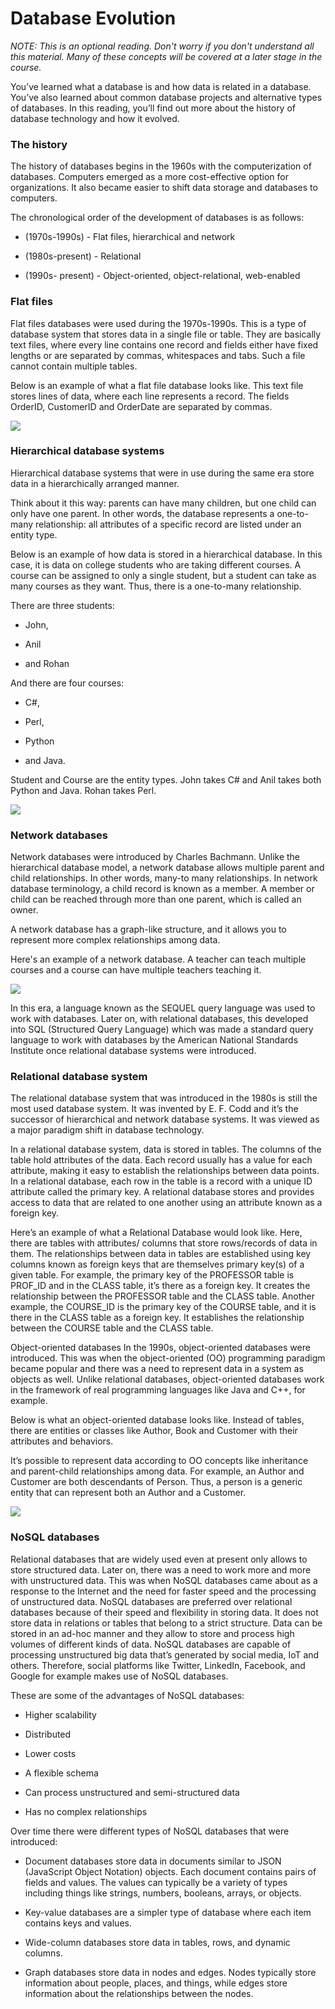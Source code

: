# Database Evolution
*NOTE: This is an optional reading. Don't worry if you don't understand all this material. Many of these concepts will be covered at a later stage in the course.*

You’ve learned what a database is and how data is related in a database. You’ve also learned about common database projects and alternative types of databases. In this reading, you’ll find out more about the history of database technology and how it evolved.   

### The history
The history of databases begins in the 1960s with the computerization of databases. Computers emerged as a more cost-effective option for organizations. It also became easier to shift data storage and databases to computers.

The chronological order of the development of databases is as follows: 

- (1970s-1990s) - Flat files, hierarchical and network  

- (1980s-present) - Relational  

- (1990s- present) - Object-oriented, object-relational, web-enabled 


### Flat files
Flat files databases were used during the 1970s-1990s. This is a type of database system that stores data in a single file or table. They are basically text files, where every line contains one record and fields either have fixed lengths or are separated by commas, whitespaces and tabs. Such a file cannot contain multiple tables. 

Below is an example of what a flat file database looks like. This text file stores lines of data, where each line represents a record. The fields OrderID, CustomerID and OrderDate are separated by commas.

<img src="img/flat.png">

### Hierarchical database systems
Hierarchical database systems that were in use during the same era store data in a hierarchically arranged manner. 

Think about it this way: parents can have many children, but one child can only have one parent. In other words, the database represents a one-to-many relationship: all attributes of a specific record are listed under an entity type.

Below is an example of how data is stored in a hierarchical database. In this case, it is data on college students who are taking different courses. A course can be assigned to only a single student, but a student can take as many courses as they want. Thus, there is a one-to-many relationship. 

There are three students:

- John,

- Anil  

- and Rohan  

And there are four courses:

- C#,  

- Perl,

- Python  

- and Java.  

Student and Course are the entity types. John takes C# and Anil takes both Python and Java. Rohan takes Perl.

<img src="img/Hierarchical.png">

### Network databases
Network databases were introduced by Charles Bachmann. Unlike the hierarchical database model, a network database allows multiple parent and child relationships. In other words, many-to many relationships. In network database terminology, a child record is known as a member. A member or child can be reached through more than one parent, which is called an owner. 

A network database has a graph-like structure, and it allows you to represent more complex relationships among data. 

Here's an example of a network database. A teacher can teach multiple courses and a course can have multiple teachers teaching it.

<img src="img/Network.png">

In this era, a language known as the SEQUEL query language was used to work with databases. Later on, with relational databases, this developed into SQL (Structured Query Language) which was made a standard query language to work with databases by the American National Standards Institute once relational database systems were introduced.   

### Relational database system
The relational database system that was introduced in the 1980s is still the most used database system. It was invented by E. F. Codd and it’s the successor of hierarchical and network database systems. It was viewed as a major paradigm shift in database technology. 

In a relational database system, data is stored in tables. The columns of the table hold attributes of the data. Each record usually has a value for each attribute, making it easy to establish the relationships between data points. In a relational database, each row in the table is a record with a unique ID attribute called the primary key. A relational database stores and provides access to data that are related to one another using an attribute known as a foreign key. 

Here’s an example of what a Relational Database would look like. Here, there are tables with attributes/ columns that store rows/records of data in them. The relationships between data in tables are established using key columns known as foreign keys that are themselves primary key(s) of a given table. For example, the primary key of the PROFESSOR table is PROF_ID and in the CLASS table, it’s there as a foreign key. It creates the relationship between the PROFESSOR table and the CLASS table. Another example, the COURSE_ID is the primary key of the COURSE table, and it is there in the CLASS table as a foreign key. It establishes the relationship between the COURSE table and the CLASS table.

Object-oriented databases
In the 1990s, object-oriented databases were introduced. This was when the object-oriented (OO) programming paradigm became popular and there was a need to represent data in a system as objects as well. Unlike relational databases, object-oriented databases work in the framework of real programming languages like Java and C++, for example.

Below is what an object-oriented database looks like. Instead of tables, there are entities or classes like Author, Book and Customer with their attributes and behaviors. 

It’s possible to represent data according to OO concepts like inheritance and parent-child relationships among data. For example, an Author and Customer are both descendants of Person. Thus, a person is a generic entity that can represent both an Author and a Customer.

<img src="img/object.png">

### NoSQL databases
Relational databases that are widely used even at present only allows to store structured data. Later on, there was a need to work more and more with unstructured data. This was when NoSQL databases came about as a response to the Internet and the need for faster speed and the processing of unstructured data. NoSQL databases are preferred over relational databases because of their speed and flexibility in storing data. It does not store data in relations or tables that belong to a strict structure. Data can be stored in an ad-hoc manner and they allow to store and process high volumes of different kinds of data. NoSQL databases are  capable of processing unstructured big data that’s generated by social media, IoT and others. Therefore, social platforms like Twitter, LinkedIn, Facebook, and Google for example makes use of NoSQL databases. 

These are some of the advantages of NoSQL databases:

- Higher scalability

- Distributed

- Lower costs

- A flexible schema

- Can process unstructured and semi-structured data 

- Has no complex relationships 

Over time there were different types of NoSQL databases that were introduced:

- Document databases store data in documents similar to JSON (JavaScript Object Notation) objects. Each document contains pairs of fields and values. The values can typically be a variety of types including things like strings, numbers, booleans, arrays, or objects. 

- Key-value databases are a simpler type of database where each item contains keys and values. 

- Wide-column databases store data in tables, rows, and dynamic columns. 

- Graph databases store data in nodes and edges. Nodes typically store information about people, places, and things, while edges store information about the relationships between the nodes. 
